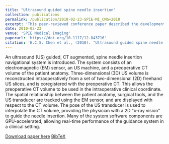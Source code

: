 ```yaml
---
title: "Ultrasound guided spine needle insertion"
collection: publications
permalink: /publication/2010-02-23-SPIE-MI_CMG+2010
excerpt: 'This peer-reviewed conference paper described the development of a surgical navigation system for spine needle interventions.'
date: 2010-02-23
venue: 'SPIE Medical Imaging'
paperurl: 'https://doi.org/10.1117/12.843716'
citation: 'E.C.S. Chen et al., (2010). "Ultrasound guided spine needle insertion"; <i>Medical Imaging 2010: Visualization, Image-Guided Procedures, and Modeling</i>. 7625. pp. 1028-1035.'
---
```


An ultrasound (US) guided, CT augmented, spine needle insertion navigational system is introduced. The system consists of an electromagnetic (EM) sensor, an US machine, and a preoperative CT volume of the patient anatomy. Three-dimensional (3D) US volume is reconstructed intraoperatively from a set of two-dimensional (2D) freehand US slices, and is coregistered with the preoperative CT. This allows the preoperative CT volume to be used in the intraoperative clinical coordinate. The spatial relationship between the patient anatomy, surgical tools, and the US transducer are tracked using the EM sensor, and are displayed with respect to the CT volume. The pose of the US transducer is used to interpolate the CT volume, providing the physician with a 2D "x-ray vision" to guide the needle insertion. Many of the system software components are GPU-accelerated, allowing real-time performance of the guidance system in a clinical setting.

[Download paper here](https://doi.org/10.1117/12.843716) [BibTeX](./../files/bibtex/CMG+2010.bib)